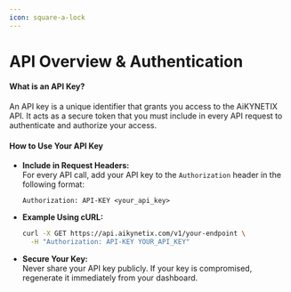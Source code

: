 ```yaml
---
icon: square-a-lock
---
```


# API Overview & Authentication

#### What is an API Key?

An API key is a unique identifier that grants you access to the AiKYNETIX API. It acts as a secure token that you must include in every API request to authenticate and authorize your access.

#### How to Use Your API Key

*   **Include in Request Headers:**\
    For every API call, add your API key to the `Authorization` header in the following format:

    ```
    Authorization: API-KEY <your_api_key>
    ```
*   **Example Using cURL:**

    ```bash
    curl -X GET https://api.aikynetix.com/v1/your-endpoint \
      -H "Authorization: API-KEY YOUR_API_KEY"
    ```
* **Secure Your Key:**\
  Never share your API key publicly. If your key is compromised, regenerate it immediately from your dashboard.

